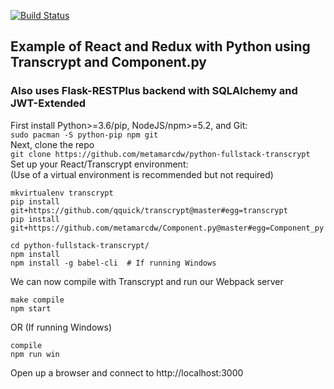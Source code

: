 [![Build Status](https://travis-ci.org/metamarcdw/python-fullstack-transcrypt.svg?branch=develop)](https://travis-ci.org/metamarcdw/python-fullstack-transcrypt)

## Example of React and Redux with Python using Transcrypt and Component.py
### Also uses Flask-RESTPlus backend with SQLAlchemy and JWT-Extended

First install Python>=3.6/pip, NodeJS/npm>=5.2, and Git:  
`sudo pacman -S python-pip npm git`  
Next, clone the repo  
`git clone https://github.com/metamarcdw/python-fullstack-transcrypt`  
Set up your React/Transcrypt environment:  
(Use of a virtual environment is recommended but not required)  
```
mkvirtualenv transcrypt
pip install git+https://github.com/qquick/transcrypt@master#egg=transcrypt
pip install git+https://github.com/metamarcdw/Component.py@master#egg=Component_py

cd python-fullstack-transcrypt/
npm install
npm install -g babel-cli  # If running Windows
```
We can now compile with Transcrypt and run our Webpack server  
```
make compile  
npm start  
```
OR (If running Windows)  
```
compile  
npm run win  
```
Open up a browser and connect to http://localhost:3000
